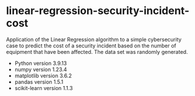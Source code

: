 # linear-regression-security-incident-cost

Application of the Linear Regression algorithm to a simple cybersecurity case to predict the cost of a security incident based on the number of equipment that have been affected. 
The data set was randomly generated. 

- Python version 3.9.13
- numpy version 1.23.4
- matplotlib version 3.6.2
- pandas version 1.5.1
- scikit-learn version 1.1.3
